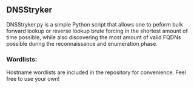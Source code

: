 ## DNSStryker

DNSStryker.py is a simple Python script that allows one to peform bulk forward lookup or reverse lookup brute forcing in the shortest amount of time possible, while also discovering the most amount of valid FQDNs possible during the reconnaissance and enumeration phase.

### Wordlists:
Hostname wordlists are included in the repository for convenience. Feel free to use your own!
